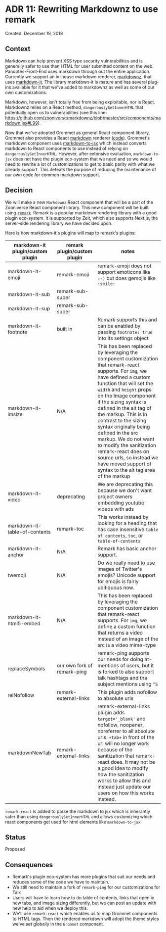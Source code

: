 # ADR 11: Rewriting Markdownz to use remark

Created: December 19, 2018

## Context

Markdown can help prevent XSS type security vulnerabilities and is generally safer to use than HTML for user submitted content on the web. Panoptes-Front-End uses markdown through out the entire application. Currently we support an in-house markdown renderer, [markdownz](https://github.com/zooniverse/markdownz), that uses  [markdown-it](https://github.com/markdown-it/markdown-it). The library markdown-it is mature and has several plug-ins available for it that we've added to markdownz as well as some of our own customizations.

Markdown, however, isn't totally free from being exploitable, nor is React. Markdownz relies on a React method, `dangerouslySetInnerHTML` that potentially open us to vulnerabilities (see this line: https://github.com/zooniverse/markdownz/blob/master/src/components/markdown.jsx#L99). 

Now that we've adopted Grommet as general React component library, Grommet also provides a React [markdown](https://v2.grommet.io/markdown) renderer ([code](https://github.com/grommet/grommet/blob/master/src/js/components/Markdown/Markdown.js)). Grommet's markdown component uses [markdown-to-jsx](https://github.com/probablyup/markdown-to-jsx) which instead converts markdown to React components to use instead of relying on `dangerouslySetInnerHTML`. However, after extensive evaluation, `markdown-to-jsx` does not have the plugin eco-system that we need and so we would need to rewrite a lot of customizations to get to basic parity with what we already support. This defeats the purpose of reducing the maintenance of our own code for common markdown support.

## Decision

We will make a new `Markdownz` React component that will be a part of the Zooniverse React component library. This new component will be built using [`remark`](https://github.com/remarkjs/remark). Remark is a popular markdown rendering library with a good plugin eco-system. It is supported by Zeit, which also supports Next.js, the server-side rendering library we have decided upon. 

Here is how markdown-it's plugins will map to remark's plugins:

|markdown-it plugin/custom plugin|remark plugin/custom plugin|notes|
|--------------------------------|---------------------------|-----|
|markdown-it-emoji|remark-emoji|remark-emoji does not support emoticons like `:-)` but does gemojis like `:smile:`|
|markdown-it-sub|remark-sub-super||
|markdown-it-sup|remark-sub-super||
|markdown-it-footnote|built in|Remark supports this and can be enabled by passing `footnote: true` into its settings object|
|markdown-it-imsize|N/A|This has been replaced by leveraging the component customization that remark-react supports. For `img`, we have defined a custom function that will set the `width` and `height` props on the Image component if the sizing syntax is defined in the alt tag of the markup. This is in contrast to the sizing syntax originally being defined in the src markup. We do not want to modify the sanitization remark-react does on source urls, so instead we have moved support of syntax to the alt tag area of the markup|
|markdown-it-video|deprecating|We are deprecating this because we don't want project owners embedding youtube videos with ads|
|markdown-it-table-of-contents|remark-toc|This works instead by looking for a heading that has case insensitive `table of contents`, `toc`, or `table-of-contents`|
|markdown-it-anchor|N/A|Remark has basic anchor support.|
|twemoji|N/A|Do we really need to use images of Twitter's emojis? Unicode support for emojis is fairly ubitiquous now.|
|markdown-it-html5-embed|N/A|This has been replaced by leveraging the component customization that remark-react supports. For `img`, we define a custom function that returns a video instead of an image of the src is a video mime-type|
|replaceSymbols|our own fork of remark-ping|remark-ping supports our needs for doing at-mentions of users, but it is forked to also support talk hashtags and the subject mentions using `^S`|
|relNofollow|remark-external-links|This plugin adds nofollow to absolute urls|
|markdownNewTab|remark-external-links|remark-external-links plugin adds `target='_blank'` and nofollow, noopener, noreferrer to all absolute urls. `+tab+` in front of the url will no longer work because of the sanitization that remark-react does. It may not be a good idea to modify how the sanitization works to allow this and instead just update our users on how this works instead.|

`remark-react` is added to parse the markdown to jsx which is inherantly safer than using `dangerouslySetInnerHTML` and allows customizing which react components get used for html elements like `markdown-to-jsx`.

## Status

Proposed

## Consequences

- Remark's plugin eco-system has more plugins that suit our needs and reduces some of the code we have to maintain.
- We still need to maintain a fork of `remark-ping` for our customizations for Talk
- Users will have to learn how to do table of contents, links that open in new tabs, and image sizing differently, but we can post an update with new help to aid when we deploy this. 
- We'll use `remark-react` which enables us to map Grommet components to HTML tags. Then the rendered markdown will adopt the theme styles we've set globally in the `Grommet` component.

